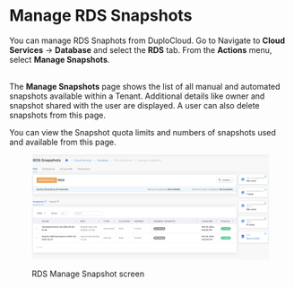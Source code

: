 # Manage RDS Snapshots

You can manage RDS Snaphots from DuploCloud. Go to Navigate to **Cloud Services** -> **Database** and select the **RDS** tab. From the **Actions** menu, select **Manage Snapshots**.

\
The **Manage Snapshots** page shows the list of all manual and automated snapshots available within a Tenant. Additional details like owner and snapshot shared with the user are displayed. A user can also  delete snapshots from this page.

You can view the Snapshot quota limits and numbers of snapshots used and available from this page.

<figure><img src="../../../../.gitbook/assets/screenshot-nimbusweb.me-2024.02.19-17_34_24.png" alt=""><figcaption><p>RDS Manage Snapshot screen</p></figcaption></figure>

&#x20;

